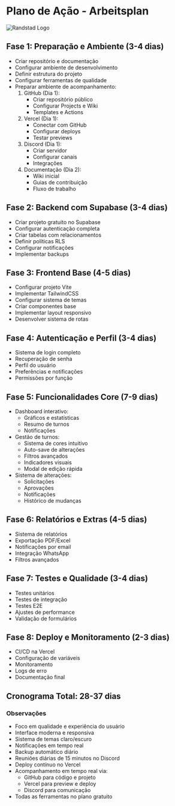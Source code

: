 # Plano de Ação - Arbeitsplan

![Randstad Logo](./assets/randstad-logo.png)

## Fase 1: Preparação e Ambiente (3-4 dias)
- Criar repositório e documentação
- Configurar ambiente de desenvolvimento
- Definir estrutura do projeto
- Configurar ferramentas de qualidade
- Preparar ambiente de acompanhamento:
  1. GitHub (Dia 1):
     - Criar repositório público
     - Configurar Projects e Wiki
     - Templates e Actions
  2. Vercel (Dia 1):
     - Conectar com GitHub
     - Configurar deploys
     - Testar previews
  3. Discord (Dia 1):
     - Criar servidor
     - Configurar canais
     - Integrações
  4. Documentação (Dia 2):
     - Wiki inicial
     - Guias de contribuição
     - Fluxo de trabalho

## Fase 2: Backend com Supabase (3-4 dias)
- Criar projeto gratuito no Supabase
- Configurar autenticação completa
- Criar tabelas com relacionamentos
- Definir políticas RLS
- Configurar notificações
- Implementar backups

## Fase 3: Frontend Base (4-5 dias)
- Configurar projeto Vite
- Implementar TailwindCSS
- Configurar sistema de temas
- Criar componentes base
- Implementar layout responsivo
- Desenvolver sistema de rotas

## Fase 4: Autenticação e Perfil (3-4 dias)
- Sistema de login completo
- Recuperação de senha
- Perfil do usuário
- Preferências e notificações
- Permissões por função

## Fase 5: Funcionalidades Core (7-9 dias)
- Dashboard interativo:
  - Gráficos e estatísticas
  - Resumo de turnos
  - Notificações
- Gestão de turnos:
  - Sistema de cores intuitivo
  - Auto-save de alterações
  - Filtros avançados
  - Indicadores visuais
  - Modal de edição rápida
- Sistema de alterações:
  - Solicitações
  - Aprovações
  - Notificações
  - Histórico de mudanças

## Fase 6: Relatórios e Extras (4-5 dias)
- Sistema de relatórios
- Exportação PDF/Excel
- Notificações por email
- Integração WhatsApp
- Filtros avançados

## Fase 7: Testes e Qualidade (3-4 dias)
- Testes unitários
- Testes de integração
- Testes E2E
- Ajustes de performance
- Validação de formulários

## Fase 8: Deploy e Monitoramento (2-3 dias)
- CI/CD na Vercel
- Configuração de variáveis
- Monitoramento
- Logs de erro
- Documentação final

## Cronograma Total: 28-37 dias

### Observações
- Foco em qualidade e experiência do usuário
- Interface moderna e responsiva
- Sistema de temas claro/escuro
- Notificações em tempo real
- Backup automático diário
- Reuniões diárias de 15 minutos no Discord
- Deploy contínuo no Vercel
- Acompanhamento em tempo real via:
  - GitHub para código e projeto
  - Vercel para preview e deploy
  - Discord para comunicação
- Todas as ferramentas no plano gratuito 